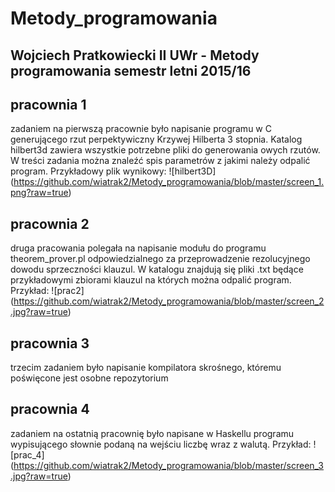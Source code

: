 # Metody_programowania
Wojciech Pratkowiecki II UWr - Metody programowania semestr letni 2015/16
--------
## pracownia 1

zadaniem na pierwszą pracownie było napisanie programu w C generującego rzut perpektywiczny Krzywej Hilberta 3 stopnia. Katalog hilbert3d zawiera wszystkie potrzebne pliki do generowania owych rzutów. W treści zadania można znaleźć spis parametrów z jakimi należy odpalić program. Przykładowy plik wynikowy:
![hilbert3D]
(https://github.com/wiatrak2/Metody_programowania/blob/master/screen_1.png?raw=true)

## pracownia 2

druga pracowania polegała na napisanie modułu do programu theorem_prover.pl odpowiedzialnego za przeprowadzenie rezolucyjnego dowodu sprzeczności klauzul. W katalogu znajdują się pliki .txt będące przykładowymi zbiorami klauzul na których można odpalić program. Przykład:
![prac2]
(https://github.com/wiatrak2/Metody_programowania/blob/master/screen_2.jpg?raw=true)

## pracownia 3

trzecim zadaniem było napisanie kompilatora skrośnego, któremu poświęcone jest osobne repozytorium

## pracownia 4

zadaniem na ostatnią pracownię było napisane w Haskellu programu wypisującego słownie podaną na wejściu liczbę wraz z walutą. Przykład:
![prac_4]
(https://github.com/wiatrak2/Metody_programowania/blob/master/screen_3.jpg?raw=true)
